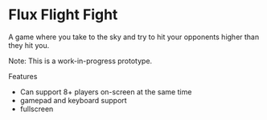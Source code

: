 # Flux Flight Fight

A game where you take to the sky and try to hit your opponents higher than they hit you.

Note: This is a work-in-progress prototype.

Features

- Can support 8+ players on-screen at the same time
- gamepad and keyboard support
- fullscreen

